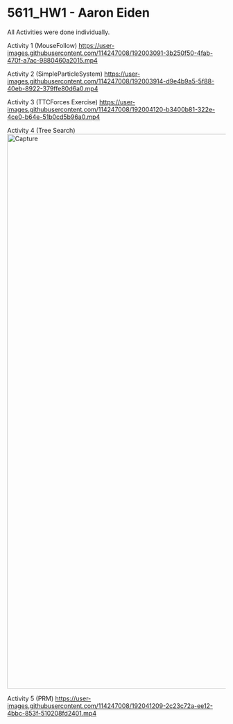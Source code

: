 # 5611_HW1 - Aaron Eiden

All Activities were done individually.

Activity 1 (MouseFollow)
https://user-images.githubusercontent.com/114247008/192003091-3b250f50-4fab-470f-a7ac-9880460a2015.mp4

Activity 2 (SimpleParticleSystem)
https://user-images.githubusercontent.com/114247008/192003914-d9e4b9a5-5f88-40eb-8922-379ffe80d6a0.mp4

Activity 3 (TTCForces Exercise)
https://user-images.githubusercontent.com/114247008/192004120-b3400b81-322e-4ce0-b64e-51b0cd5b96a0.mp4

Activity 4 (Tree Search)
<img width="1276" alt="Capture" src="https://user-images.githubusercontent.com/114247008/192041243-dfe2a6ed-2042-4501-8964-c7d257b74d40.PNG">

Activity 5 (PRM)
https://user-images.githubusercontent.com/114247008/192041209-2c23c72a-ee12-4bbc-853f-510208fd2401.mp4
